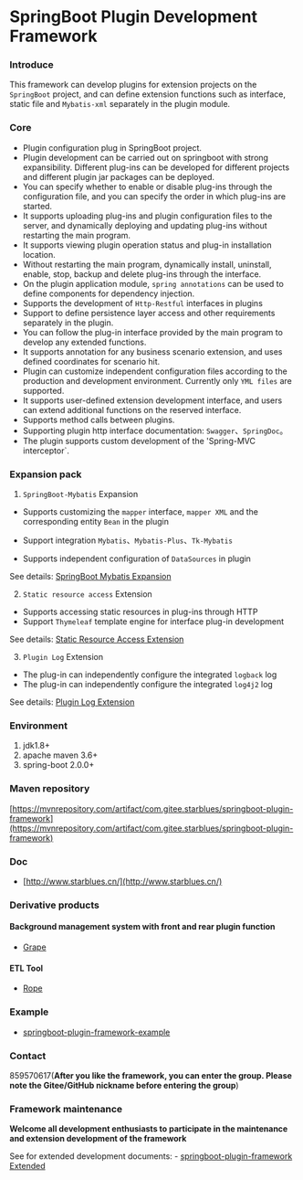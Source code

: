 # SpringBoot Plugin Development Framework

### Introduce
This framework can develop plugins for extension projects on the `SpringBoot` project, 
and can define extension functions such as interface, static file and `Mybatis-xml` separately in the plugin module.

### Core
- Plugin configuration plug in SpringBoot project.
- Plugin development can be carried out on springboot with strong expansibility. 
Different plug-ins can be developed for different projects and different plugin jar packages can be deployed.
- You can specify whether to enable or disable plug-ins through the configuration file, and you can specify the order in which plug-ins are started.
- It supports uploading plug-ins and plugin configuration files to the server, and dynamically deploying and updating plug-ins without restarting the main program.
- It supports viewing plugin operation status and plug-in installation location.
- Without restarting the main program, dynamically install, uninstall, enable, stop, backup and delete plug-ins through the interface.
- On the plugin application module, `spring annotations` can be used to define components for dependency injection.
- Supports the development of `Http-Restful` interfaces in plugins
- Support to define persistence layer access and other requirements separately in the plugin.
- You can follow the plug-in interface provided by the main program to develop any extended functions.
- It supports annotation for any business scenario extension, and uses defined coordinates for scenario hit.
- Plugin can customize independent configuration files according to the production and development environment. Currently only `YML files` are supported.
- It supports user-defined extension development interface, and users can extend additional functions on the reserved interface.
- Supports method calls between plugins.
- Supporting plugin http interface documentation: `Swagger`、`SpringDoc`。
- The plugin supports custom development of the 'Spring-MVC interceptor`.

### Expansion pack
1. `SpringBoot-Mybatis` Expansion

- Supports customizing the `mapper` interface, `mapper XML` and the corresponding entity `Bean` in the plugin

- Support integration `Mybatis`、`Mybatis-Plus`、`Tk-Mybatis`

- Supports independent configuration of `DataSources` in plugin

See details: [SpringBoot Mybatis Expansion](http://www.starblues.cn/extension-doc/Mybatis%E6%89%A9%E5%B1%95.html)

2. `Static resource access` Extension

- Supports accessing static resources in plug-ins through HTTP
- Support `Thymeleaf` template engine for interface plug-in development

See details: [Static Resource Access Extension](http://www.starblues.cn/extension-doc/%E9%9D%99%E6%80%81%E8%B5%84%E6%BA%90%E8%AE%BF%E9%97%AE%E6%89%A9%E5%B1%95.html)

3. `Plugin Log` Extension

- The plug-in can independently configure the integrated `logback` log
- The plug-in can independently configure the integrated `log4j2` log

See details: [Plugin Log Extension](http://www.starblues.cn/extension-doc/Log%E6%89%A9%E5%B1%95.html)

### Environment
1. jdk1.8+
2. apache maven 3.6+
3. spring-boot 2.0.0+

### Maven repository

[https://mvnrepository.com/artifact/com.gitee.starblues/springboot-plugin-framework](https://mvnrepository.com/artifact/com.gitee.starblues/springboot-plugin-framework)

### Doc

- [http://www.starblues.cn/](http://www.starblues.cn/)

### Derivative products
#### Background management system with front and rear plugin function
- [Grape](https://gitee.com/starblues/grape)
#### ETL Tool
- [Rope](https://gitee.com/starblues/rope)

### Example
- [springboot-plugin-framework-example](https://gitee.com/starblues/springboot-plugin-framework-example)

### Contact
859570617(**After you like the framework, you can enter the group. Please note the Gitee/GitHub nickname before entering the group**)

### Framework maintenance
**Welcome all development enthusiasts to participate in the maintenance and extension development of the framework**

See for extended development documents: - [springboot-plugin-framework Extended](http://www.starblues.cn/extension-doc/%E8%87%AA%E5%AE%9A%E4%B9%89%E6%89%A9%E5%B1%95.html)


